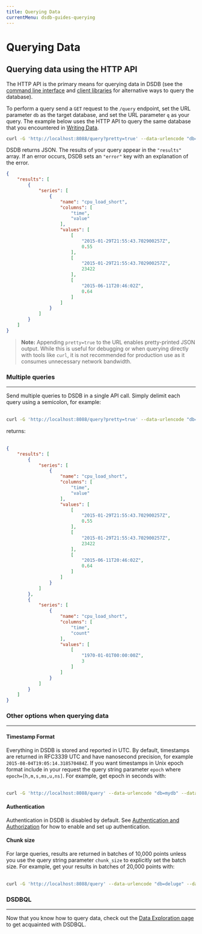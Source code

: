 ```yaml
---
title: Querying Data
currentMenu: dsdb-guides-querying
---
```


# Querying Data

## Querying data using the HTTP API
The HTTP API is the primary means for querying data in DSDB (see the [command line interface](/docs/dsdb/v1.0/tools/shell/) and [client libraries](/docs/dsdb/v1.0/clients/api/) for alternative ways to query the database).

To perform a query send a `GET` request to the `/query` endpoint, set the URL parameter `db` as the target database, and set the URL parameter `q` as your query.
The example below uses the HTTP API to query the same database that you encountered in [Writing Data](/docs/dsdb/v1.0/guides/writing_data/).
<br>
```sh
curl -G 'http://localhost:8088/query?pretty=true' --data-urlencode "db=mydb" --data-urlencode "q=SELECT value FROM cpu_load_short WHERE region='us-west'"
```

DSDB returns JSON.
The results of your query appear in the `"results"` array.
If an error occurs, DSDB sets an `"error"` key with an explanation of the error.
<br>

```json
{
    "results": [
        {
            "series": [
                {
                    "name": "cpu_load_short",
                    "columns": [
                        "time",
                        "value"
                    ],
                    "values": [
                        [
                            "2015-01-29T21:55:43.702900257Z",
                            0.55
                        ],
                        [
                            "2015-01-29T21:55:43.702900257Z",
                            23422
                        ],
                        [
                            "2015-06-11T20:46:02Z",
                            0.64
                        ]
                    ]
                }
            ]
        }
    ]
}
```

> **Note:** Appending `pretty=true` to the URL enables pretty-printed JSON output.
While this is useful for debugging or when querying directly with tools like `curl`, it is not recommended for production use as it consumes unnecessary network bandwidth.

### Multiple queries
---
Send multiple queries to DSDB in a single API call.
Simply delimit each query using a semicolon, for example:  
<br>
```sh
curl -G 'http://localhost:8088/query?pretty=true' --data-urlencode "db=mydb" --data-urlencode "q=SELECT value FROM cpu_load_short WHERE region='us-west';SELECT count(value) FROM cpu_load_short WHERE region='us-west'"
```

returns:  
<br>
```json
{
    "results": [
        {
            "series": [
                {
                    "name": "cpu_load_short",
                    "columns": [
                        "time",
                        "value"
                    ],
                    "values": [
                        [
                            "2015-01-29T21:55:43.702900257Z",
                            0.55
                        ],
                        [
                            "2015-01-29T21:55:43.702900257Z",
                            23422
                        ],
                        [
                            "2015-06-11T20:46:02Z",
                            0.64
                        ]
                    ]
                }
            ]
        },
        {
            "series": [
                {
                    "name": "cpu_load_short",
                    "columns": [
                        "time",
                        "count"
                    ],
                    "values": [
                        [
                            "1970-01-01T00:00:00Z",
                            3
                        ]
                    ]
                }
            ]
        }
    ]
}
```

### Other options when querying data
---
#### Timestamp Format
Everything in DSDB is stored and reported in UTC.
By default, timestamps are returned in RFC3339 UTC and have nanosecond precision, for example `2015-08-04T19:05:14.318570484Z`.
If you want timestamps in Unix epoch format include in your request the query string parameter `epoch` where `epoch=[h,m,s,ms,u,ns]`.
For example, get epoch in seconds with:  
<br>
```sh
curl -G 'http://localhost:8088/query' --data-urlencode "db=mydb" --data-urlencode "epoch=s" --data-urlencode "q=SELECT value FROM cpu_load_short WHERE region='us-west'"
```

#### Authentication
Authentication in DSDB is disabled by default.
See [Authentication and Authorization](/docs/dsdb/v1.0/administration/authentication_and_authorization/) for how to enable and set up authentication.

#### Chunk size
For large queries, results are returned in batches of 10,000 points unless you use the query string parameter `chunk_size` to explicitly set the batch size.
For example, get your results in batches of 20,000 points with:  
<br>
```sh
curl -G 'http://localhost:8088/query' --data-urlencode "db=deluge" --data-urlencode "chunk_size=20000" --data-urlencode "q=SELECT * FROM liters"
```

### DSDBQL
---
Now that you know how to query data, check out the [Data Exploration page](/docs/dsdb/v1.0/query_language/data_exploration/) to get acquainted with DSDBQL.
